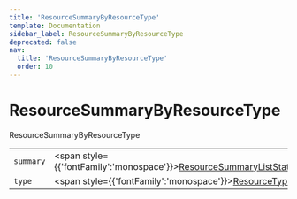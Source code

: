 ```yaml
---
title: 'ResourceSummaryByResourceType'
template: Documentation
sidebar_label: ResourceSummaryByResourceType
deprecated: false
nav:
  title: 'ResourceSummaryByResourceType'
  order: 10
---
```


# ResourceSummaryByResourceType

<div style={{'fontFamily':'monospace'}}><span style={{'fontSize':'1.5rem','fontWeight':500}}>ResourceSummaryByResourceType</span></div>





| | | |
| -- | -- | -- |
| `summary` | <span style={{'fontFamily':'monospace'}}><a href="/guardrails/docs/reference/graphql/object/ResourceSummaryListStats">ResourceSummaryListStats</a></span> |  |
| `type` | <span style={{'fontFamily':'monospace'}}><a href="/guardrails/docs/reference/graphql/object/ResourceType">ResourceType</a></span> |  |